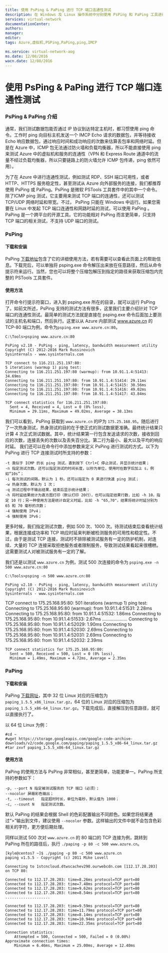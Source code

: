 ```yaml
---
title: 使用 PsPing & PaPing 进行 TCP 端口连通性测试
description: 在 Windows 及 Linux 操作系统中分别使用 PsPing 和 PaPing 工具进行 TCP 端口连通性测试
services: virtual-network
documentationCenter: 
authors: 
manager: 
editor: 
tags: Azure,虚拟机,PSPing,PaPing,ping,IMCP

ms.service: virtual-network-aog
ms.date: 12/08/2016
wacn.date: 12/08/2016
---
```


# 使用 PsPing & PaPing 进行 TCP 端口连通性测试 #

### PsPing & PaPing 介绍 ###

通常，我们测试数据包能否通过 IP 协议到达特定主机时，都习惯使用 ping 命令。工作时 ping 向目标主机发送一个 IMCP Echo 请求的数据包，并等待接收 Echo 响应数据包，通过响应时间和成功响应的次数来估算丢包率和网络时延。但是在 Azure 中，ICMP 包无法通过防火墙和负载均衡器，所以不能直接使用 ping 来测试 Azure 中的虚拟机和服务的连通性（VPN 和 Express Route 通道中的流量不经过负载均衡器，所以只要链路上的防火墙允许 ICMP 包传递，ping 依然可用）。

为了在 Azure 中进行连通性测试，例如测试 RDP、SSH 端口可用性，或者 HTTP、HTTPS 服务稳定性，甚至测试从 Azure 向外部服务的连接，我们都推荐使用 PsPing 或 PaPing。PsPing 是微软 PSTools 工具套件中的其中一个命令。除了ICMP ping 测试，它主要用来测试 TCP 端口的连通性，还可以测试 TCP/UDP 网络时延和带宽。不过， PsPing 只能在 Windows 中运行。如果您需要在 Linux 中发起 TCP 端口连通性和网路时延的测试，可以使用 PaPing 。PaPing 是一个跨平台的开源工具。它的功能相对 PsPing 而言更简单，只支持 TCP 端口的相关测试，不支持 UDP 端口的测试。

### PsPing ###

#### 下载和安装 ####

PsPing [下载地址](https://technet.microsoft.com/zh-cn/sysinternals/jj729731.aspx)包含了它的详细使用方法，若有需要可以查看此页面上的帮助信息。下载完后，可以单独将 psping.exe 命令解压出来放在任意路径，然后从命令提示符来运行。当然，您也可以将整个压缩包解压到指定的路径来获取压缩包内完整的 PSTools 工具套件。

#### 使用方法 ####

打开命令行提示符窗口，进入到 psping.exe 所在的目录，就可以运行 PsPing 了。如前文所述，PsPing 支持的测试方法有很多，这里我们主要介绍针对 TCP 端口的连通性测试。最简单的测试方法就是直接在 psping.exe 命令后面加上要测试的主机名和端口，然后执行。这里以从 Azure 内部测试 www.azure.cn 的 TCP-80 端口为例，命令为`psping.exe www.azure.cn:80`。

    C:\Tools>psping www.azure.cn:80
    
    PsPing v2.10 - PsPing - ping, latency, bandwidth measurement utility
    Copyright (C) 2012-2016 Mark Russinovich
    Sysinternals - www.sysinternals.com
    
    TCP connect to 116.211.251.197:80:
    5 iterations (warmup 1) ping test:
    Connecting to 116.211.251.197:80 (warmup): from 10.91.1.4:51413: 34.69ms
    Connecting to 116.211.251.197:80: from 10.91.1.4:51414: 29.11ms
    Connecting to 116.211.251.197:80: from 10.91.1.4:51415: 30.56ms
    Connecting to 116.211.251.197:80: from 10.91.1.4:51416: 49.02ms
    Connecting to 116.211.251.197:80: from 10.91.1.4:51417: 43.84ms
    
    TCP connect statistics for 116.211.251.197:80:
      Sent = 4, Received = 4, Lost = 0 (0% loss),
      Minimum = 29.11ms, Maximum = 49.02ms, Average = 38.13ms

我们可以看到，PsPing 获取到 `www.azure.cn` 的IP为 `175.25.168.95`。随后进行了一次热身测试，热身测试的目的在于使正式的测试数据更准确。最终统计结果只计算 4 次正式测试数据。其中，统计结果第一行包含发送请求的次数，接收到回应的次数，连接丢失的次数以及丢失百分比。第二行为最小、最大以及平均的响应时延。
我们还可以在命令行中添加参数来定义 PsPing 进行测试的方式。以下为 PsPing 进行 TCP 连接测试时所支持的参数：

    -t 类似于 ICMP 的长 ping 测试，直到按下 Ctrl+C 停止测试，并显示统计结果；
    -n 指定测试次数。还可以指定测试的时间长度，以秒为单位，使用时在数字后加上 s，例如“10s”；
    -i 每次测试的间隔，默认为 1 秒。还可以指定为 0 来进行快速 ping 测试；
    -w 热身次数，默认为 1 次；
    -q 测试过程中不输出结果，结束后显示统计结果；
    -h 将时延结果统计为直方图打印（默认打印 20行），也可以指定结果行数，比如 -h 10，指定 10 行；另一种使用方法是统计自定义时延，比如 -h "65,70"，结果将统计时延分别为 65 和 70 毫秒的次数；
    -4 强制使用 IPv4；
    -6 强制使用 IPv6；

更多时候，我们指定测试次数，例如 500 次、1000 次。待测试结束后查看统计结果，根据连接成功率和 TCP 响应时延来判断被检测服务的可用性和稳定性。不过，由于是测试 TCP 连接，测试时不排除被测试服务有一定的防护机制，对连续、大量的 TCP 连接采取拒绝服务或者限制服务，导致测试结果看起来很槽糕。这需要测试人对被测试服务有一定的了解。

我们还是以测试 `www.azure.cn` 为例，测试 500 次连接的命令为 `psping.exe -n 500 www.azure.cn:80`

    C:\Tools>psping -n 500 www.azure.cn:80
    
    PsPing v2.10 - PsPing - ping, latency, bandwidth measurement utility
    Copyright (C) 2012-2016 Mark Russinovich
    Sysinternals - www.sysinternals.com
    
TCP connect to 175.25.168.95:80:
    501 iterations (warmup 1) ping test:
    Connecting to 175.25.168.95:80 (warmup): from 10.91.1.4:51531: 2.28ms
    Connecting to 175.25.168.95:80: from 10.91.1.4:51532: 1.86ms
    Connecting to 175.25.168.95:80: from 10.91.1.4:51533: 2.67ms
    ....................
    Connecting to 175.25.168.95:80: from 10.91.1.4:52029: 1.90ms
    Connecting to 175.25.168.95:80: from 10.91.1.4:52030: 2.69ms
    Connecting to 175.25.168.95:80: from 10.91.1.4:52031: 2.69ms
    Connecting to 175.25.168.95:80: from 10.91.1.4:52032: 2.39ms
    
    TCP connect statistics for 175.25.168.95:80:
      Sent = 500, Received = 500, Lost = 0 (0% loss),
      Minimum = 1.49ms, Maximum = 4.72ms, Average = 2.35ms

### PaPing ###

#### 下载和安装 ####

PaPing [下载网址](https://code.google.com/archive/p/paping/downloads)，其中 32 位 Linux 对应的压缩包为 `paping_1.5.5_x86_linux.tar.gz`，64 位的 Linux 对应的压缩包为 `paping_1.5.5_x86-64_linux.tar.gz`。下载完成后，直接解压到任意路径，就可以直接执行了。

以 64 位 Linux 为例：

    #cd ~
    #wget https://storage.googleapis.com/google-code-archive-downloads/v2/code.google.com/paping/paping_1.5.5_x86-64_linux.tar.gz
    #tar zxvf paping_1.5.5_x86-64_linux.tar.gz

#### 使用方法 ####

PaPing 的使用方法与 PsPing 非常相似，甚至更简单，功能更单一。PaPing 所支持的参数如下：

    -p, --port N 指定被测试服务的 TCP 端口（必须）；
    --nocolor 屏蔽彩色输出；
    -t, --timeout	指定超时时长，单位为毫秒，默认值为 1000；
    -c, --count N	指定测试次数。

默认 PaPing 的结果会根据 Shell 的色彩配置输出不同颜色。如果您将结果通过“>”输出到文件，建议使用 `--nocolor` 参数。这样输出的文件中就不会包含色彩相关的字符，更方便后期处理。

同样以测试 500 次对 `www.azure.cn` 的 80 端口的 TCP 连接为例，跳转到 PaPing 所在的路径后，执行 `./paping -p 80 -c 500 www.azure.cn`。
    
    [kyle@centos7 ~]$ ./paping -p 80 -c 500 www.azure.cn
    paping v1.5.5 - Copyright (c) 2011 Mike Lovell
    
    Connecting to 1stcncloud.dtwscachev290.ourwebcdn.com [112.17.28.203] on TCP 80:
    
    Connected to 112.17.28.203: time=8.26ms protocol=TCP port=80
    Connected to 112.17.28.203: time=7.48ms protocol=TCP port=80
    Connected to 112.17.28.203: time=9.62ms protocol=TCP port=80
    Connected to 112.17.28.203: time=8.54ms protocol=TCP port=80
    ....................
    
    Connected to 112.17.28.203: time=9.59ms protocol=TCP port=80
    Connected to 112.17.28.203: time=11.79ms protocol=TCP port=80
    Connected to 112.17.28.203: time=8.14ms protocol=TCP port=80
    Connected to 112.17.28.203: time=10.94ms protocol=TCP port=80
    Connected to 112.17.28.203: time=22.35ms protocol=TCP port=80
    
    Connection statistics:
        Attempted = 500, Connected = 500, Failed = 0 (0.00%)
    Approximate connection times:
        Minimum = 6.46ms, Maximum = 25.00ms, Average = 12.40ms

